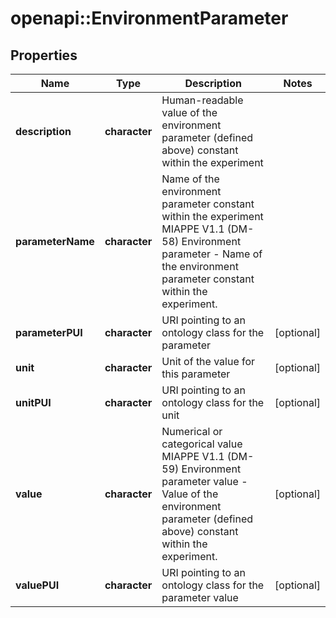 # openapi::EnvironmentParameter

## Properties
Name | Type | Description | Notes
------------ | ------------- | ------------- | -------------
**description** | **character** | Human-readable value of the environment parameter (defined above) constant within the experiment | 
**parameterName** | **character** | Name of the environment parameter constant within the experiment  MIAPPE V1.1 (DM-58) Environment parameter - Name of the environment parameter constant within the experiment.  | 
**parameterPUI** | **character** | URI pointing to an ontology class for the parameter | [optional] 
**unit** | **character** | Unit of the value for this parameter | [optional] 
**unitPUI** | **character** | URI pointing to an ontology class for the unit | [optional] 
**value** | **character** | Numerical or categorical value  MIAPPE V1.1 (DM-59) Environment parameter value - Value of the environment parameter (defined above) constant within the experiment. | [optional] 
**valuePUI** | **character** | URI pointing to an ontology class for the parameter value | [optional] 



